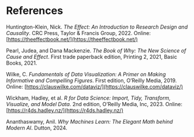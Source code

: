 # References

Huntington-Klein, Nick. _The Effect: An Introduction to Research Design and Causality_. CRC Press, Taylor & Francis Group, 2022. Online: [https://theeffectbook.net/](https://theeffectbook.net/)

Pearl, Judea, and Dana Mackenzie. _The Book of Why: The New Science of Cause and Effect_. First trade paperback edition, Printing 2, 2021, Basic Books, 2021.&#x20;

Wilke, C. _Fundamentals of Data Visualization: A Primer on Making Informative and Compelling Figures_. First edition, O’Reilly Media, 2019. Online: [https://clauswilke.com/dataviz/](https://clauswilke.com/dataviz/)

Wickham, Hadley, et al. _R for Data Science: Import, Tidy, Transform, Visualize, and Model Data_. 2nd edition, O’Reilly Media, Inc, 2023. Online: [https://r4ds.hadley.nz/](https://r4ds.hadley.nz/)

Ananthaswamy, Anil. _Why Machines Learn: The Elegant Math behind Modern AI_. Dutton, 2024.

